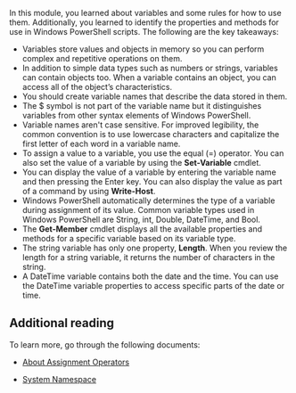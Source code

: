 In this module, you learned about variables and some rules for how to use them. Additionally, you learned to identify the properties and methods for use in Windows PowerShell scripts. The following are the key takeaways:
- Variables store values and objects in memory so you can perform complex and repetitive operations on them.
- In addition to simple data types such as numbers or strings, variables can contain objects too. When a variable contains an object, you can access all of the object’s characteristics.
- You should create variable names that describe the data stored in them. 
- The $ symbol is not part of the variable name but it distinguishes variables from other syntax elements of Windows PowerShell. 
- Variable names aren't case sensitive. For improved legibility, the common convention is to use lowercase characters and capitalize the first letter of each word in a variable name.
- To assign a value to a variable, you use the equal (=) operator. You can also set the value of a variable by using the **Set-Variable** cmdlet.
- You can display the value of a variable by entering the variable name and then pressing the Enter key. You can also display the value as part of a command by using **Write-Host**.
- Windows PowerShell automatically determines the type of a variable during assignment of its value. Common variable types used in Windows PowerShell are String, int, Double, DateTime, and Bool.
- The **Get-Member** cmdlet displays all the available properties and methods for a specific variable based on its variable type. 
- The string variable has only one property, **Length**. When you review the length for a string variable, it returns the number of characters in the string.
- A DateTime variable contains both the date and the time. You can use the DateTime variable properties to access specific parts of the date or time. 


## Additional reading

To learn more, go through the following documents:

- [About Assignment Operators](https://aka.ms/lewact)

- [System Namespace](https://aka.ms/system-namespace)

